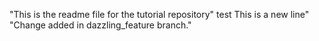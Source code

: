 "This is the readme file for the tutorial repository"
test
This is a new line"
"Change added in dazzling_feature branch."
